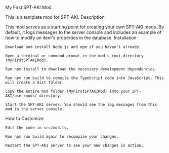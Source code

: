 My First SPT-AKI Mod

This is a template mod for SPT-AKI.
Description

This mod serves as a starting point for creating your own SPT-AKI mods. By default, it logs messages to the server console and includes an example of how to modify an item's properties in the database.
Installation

    Download and install Node.js and npm if you haven't already.

    Open a terminal or command prompt in the mod's root directory (MyFirstSPTAKIMod).

    Run npm install to download the necessary development dependencies.

    Run npm run build to compile the TypeScript code into JavaScript. This will create a dist folder.

    Copy the entire mod folder (MyFirstSPTAKIMod) into your SPT-AKI/user/mods/ directory.

    Start the SPT-AKI server. You should see the log messages from this mod in the server console.

How to Customize

    Edit the code in src/mod.ts.

    Run npm run build again to recompile your changes.

    Restart the SPT-AKI server to see your new changes in action.